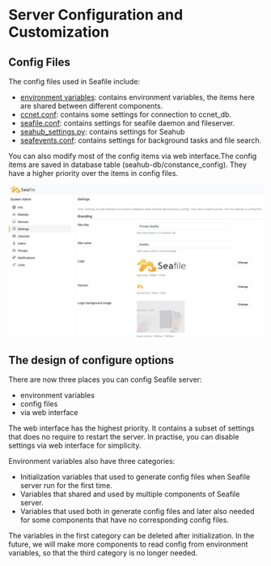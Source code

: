 # Server Configuration and Customization

## Config Files

The config files used in Seafile include:

* [environment variables](.env.md): contains environment variables, the items here are shared between different components.
* [ccnet.conf](ccnet-conf.md): contains some settings for connection to ccnet_db.
* [seafile.conf](seafile-conf.md): contains settings for seafile daemon and fileserver.
* [seahub_settings.py](seahub_settings_py.md): contains settings for Seahub
* [seafevents.conf](seafevents-conf.md): contains settings for background tasks and file search.

You can also modify most of the config items via web interface.The config items are saved in database table (seahub-db/constance_config). They have a higher priority over the items in config files.

![Seafile Config via Web](../images/seafile-server-config.png)

## The design of configure options

There are now three places you can config Seafile server:

- environment variables
- config files
- via web interface

The web interface has the highest priority. It contains a subset of settings that does no require to restart the server. In practise, you can disable settings via web interface for simplicity.

Environment variables also have three categories:

- Initialization variables that used to generate config files when Seafile server run for the first time.
- Variables that shared and used by multiple components of Seafile server.
- Variables that used both in generate config files and later also needed for some components that have no corresponding config files.

The variables in the first category can be deleted after initialization. In the future, we will make more components to read config from environment variables, so that the third category is no longer needed.
